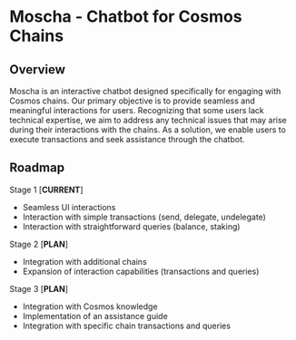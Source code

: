 # Moscha - Chatbot for Cosmos Chains

## Overview

Moscha is an interactive chatbot designed specifically for engaging with Cosmos chains. Our primary objective is to provide seamless and meaningful interactions for users. Recognizing that some users lack technical expertise, we aim to address any technical issues that may arise during their interactions with the chains. As a solution, we enable users to execute transactions and seek assistance through the chatbot.

## Roadmap

Stage 1 [**CURRENT**]

- Seamless UI interactions
- Interaction with simple transactions (send, delegate, undelegate)
- Interaction with straightforward queries (balance, staking)

Stage 2 [**PLAN**]

- Integration with additional chains
- Expansion of interaction capabilities (transactions and queries)

Stage 3 [**PLAN**]

- Integration with Cosmos knowledge
- Implementation of an assistance guide
- Integration with specific chain transactions and queries
